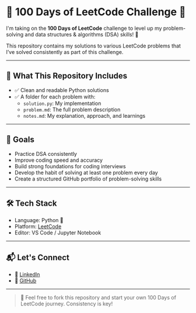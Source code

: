 # 💯 100 Days of LeetCode Challenge 🚀

I'm taking on the **100 Days of LeetCode** challenge to level up my problem-solving and data structures & algorithms (DSA) skills! 💪

This repository contains my solutions to various LeetCode problems that I’ve solved consistently as part of this challenge.

---

## 🧠 What This Repository Includes

- ✅ Clean and readable Python solutions
- ✅ A folder for each problem with:
  - `solution.py`: My implementation
  - `problem.md`: The full problem description
  - `notes.md`: My explanation, approach, and learnings

---

## 🎯 Goals

- Practice DSA consistently
- Improve coding speed and accuracy
- Build strong foundations for coding interviews
- Develop the habit of solving at least one problem every day
- Create a structured GitHub portfolio of problem-solving skills

---

## 🛠️ Tech Stack

- Language: Python 🐍
- Platform: [LeetCode](https://leetcode.com/)
- Editor: VS Code / Jupyter Notebook

---

## 📬 Let's Connect

- 🔗 [LinkedIn](https://www.linkedin.com/in/guduru-venkata-koushik-4371b325a/)
- 🐙 [GitHub](https://github.com/your-username)

---

> 🔖 Feel free to fork this repository and start your own 100 Days of LeetCode journey. Consistency is key!
